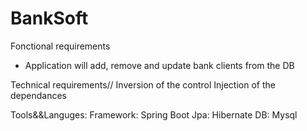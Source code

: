 # BankSoft

Fonctional requirements
- Application will add, remove and update bank clients from the DB

Technical requirements//
Inversion of the control 
Injection of the dependances 


Tools&&Languges:
Framework: Spring Boot 
Jpa: Hibernate
DB: Mysql
